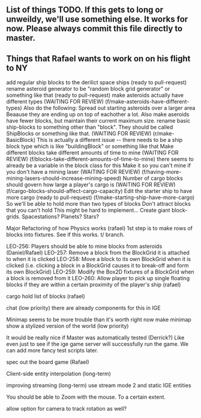 List of things TODO.
If this gets to long or unweildy, we'll use something else. It works for now.
Please always commit this file directly to master.
-----------------------------------------------------------------------------------------------

Things that Rafael wants to work on on his flight to NY
-----------------------------------------------
add regular ship blocks to the derilict space ships
	(ready to pull-request)
rename asteroid generator to be "random block grid generator" or something like that
	(ready to pull-request)
make asteroids actually have different types
	(WAITING FOR REVIEW)	(f/make-asteroids-have-different-types)
	Also do the following:
	Spread out starting asteroids over a larger area
	Beaause they are ending up on top of eachother a lot.
	Also make aseroids have fewer blocks, but maintain their current maximum size.
rename basic ship-blocks to something other than "block". They should be called ShipBlocks or something like that.
	(WAITING FOR REVIEW) (r/make-BasicBlock)
	This is actually a different issue -- there needs to be a ship block type which is like "buildingBlock" or something like that
Make different blocks take different amounts of time to mine
	(WAITING FOR REVIEW) (f/blocks-take-different-amounts-of-time-to-mine)
	there seems to already be a variable in the block class for this
Make it so you can't mine if you don't have a mining laser
	(WAITING FOR REVIEW) (f/having-more-mining-lasers-should-increase-mining-speed)
Number of cargo blocks should govern how large a player's cargo is
	(WAITING FOR REVIEW) (f/cargo-blocks-should-affect-cargo-capacity)
Edit the starter ship to have more cargo
	(ready to pull-request) (f/make-starting-ship-have-more-cargo)
	So we'll be able to hold more than two types of blocks
Don't attract blocks that you can't hold
	This might be hard to implement...
Create giant block-grids.
	Spacestations?
	Planets?
	Stars?

Major Refactoring of how Physics works (rafael)
	1st step is to make rows of blocks into fixtures. See if this works. t/ branch.

LEO-256: Players should be able to mine blocks from asteroids (Daniel/Rafael)
	LEO-257: Remove a block from the BlockGrid it is attached to when it is clicked
    LEO-258: Move a block to its own BlockGrid when it is clicked (i.e. clicking a block in a BlockGrid causes it to break-off and form its own BlockGrid)
    LEO-259: Modify the Box2D fixtures of a BlockGrid when a block is removed from it
    LEO-260: Allow player to pick up single floating blocks if they are within a certain proximity of the player's ship (rafael)

cargo hold
	list of blocks (rafael)

chat (low priority)
	there are already components for this in IGE

Minimap
	seems to be more trouble than it's worth right now
	make minimap show a stylized version of the world (low priority)

It would be really nice if Master was automatically tested (Derrick?)
	Like even just to see if the ige game server will successfully run the game.
	We can add more fancy test scripts later.

spec out the board game (Rafael)

Client-side entity interpolation (long-term)

improving streaming (long-term)
	use stream mode 2 and static IGE entities

You should be able to Zoom with the mouse. To a certain extent.

allow option for camera to track rotation as well?
